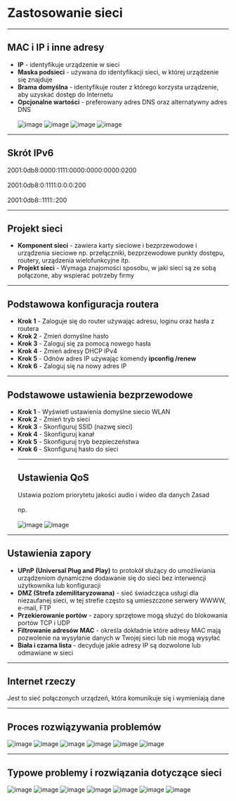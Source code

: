 # Zastosowanie sieci
___
## MAC i IP i inne adresy
- **IP** - identyfikuje urządzenie w sieci
- **Maska podsieci** - używana do identyfikacji sieci, w której urządzenie się znajduje
- **Brama domyślna** - identyfikuje router z którego korzysta urządzenie, aby uzyskać dostęp do Internetu
- **Opcjonalne wartości** - preferowany adres DNS oraz alternatywny adres DNS  <br></br>
![image](https://github.com/user-attachments/assets/349579a0-328e-414f-abe6-0d8bfc80fb81)
![image](https://github.com/user-attachments/assets/348de10a-8c20-4350-be33-500e8c64c175)
![image](https://github.com/user-attachments/assets/07350254-56bf-49aa-b905-78b88647f593)
![image](https://github.com/user-attachments/assets/5f84661f-1862-495d-950a-13f57e4496eb)
___
## Skrót IPv6
2001:0db8:0000:1111:0000:0000:0000:0200 <br></br>
2001:0db8:0:1111:0:0:0:200 <br></br>
2001:0db8::1111::200
___
## Projekt sieci
- **Komponent sieci** - zawiera karty sieciowe i bezprzewodowe i urządzenia sieciowe np. przełączniki, bezprzewodowe punkty dostępu, routery, urządzenia wielofunkcyjne itp.
- **Projekt sieci** - Wymaga znajomości sposobu, w jaki sieci są ze sobą połączone, aby wspierać potrzeby firmy
___
## Podstawowa konfiguracja routera
- **Krok 1** - Zaloguje się do router używając adresu, loginu oraz hasła z routera
- **Krok 2** - Zmień domyślne hasło
- **Krok 3** - Zaloguj się za pomocą nowego hasła
- **Krok 4** -  Zmień adresy DHCP IPv4
- **Krok 5** - Odnów adres IP używając komendy **ipconfig /renew**
- **Krok 6** - Zaloguj się na nowy adres IP
___
## Podstawowe ustawienia bezprzewodowe
- **Krok 1** - Wyświetl ustawienia domyślne siecio WLAN
- **Krok 2** - Zmień tryb sieci
- **Krok 3** - Skonfiguruj SSID (nazwę sieci)
- **Krok 4** - Skonfiguruj kanał
- **Krok 5** - Skonfiguruj tryb bezpieczeństwa
- **Krok 6** - Skonfiguruj hasło do sieci
  ___
  ## Ustawienia QoS
  Ustawia poziom priorytetu jakości audio i wideo dla danych Zasad <br></br>
  np. <br></br>
  ![image](https://github.com/user-attachments/assets/250b0884-c32d-4055-b5fd-f4d908723934)
  ![image](https://github.com/user-attachments/assets/f55051d6-babe-47cd-b6d0-11005eef46d4)
___
## Ustawienia zapory
- **UPnP (Universal Plug and Play)** to protokół służący do umożliwiania urządzeniom dynamiczne dodawanie się do sieci bez interwencji użytkownika lub konfiguracji
- **DMZ (Strefa zdemilitaryzowana)** - sieć świadcząca usługi dla niezaufanej sieci, w tej strefie często są umieszczone serwery WWWW, e-mail, FTP
- **Przekierowanie portów** - zapory sprzętowe mogą służyć do blokowania portów TCP i UDP
- **Filtrowanie adresów MAC** - określa dokładnie które adresy MAC mają pozwolenie na wysyłanie danych w Twojej sieci lub nie mogą wysyłać
- **Biała i czarna lista** - decyduje jakie adresy IP są dozwolone lub odmawiane w sieci
___
## Internet rzeczy
Jest to sieć połączonych urządzeń, która komunikuje się i wymieniają dane
___
## Proces rozwiązywania problemów
![image](https://github.com/user-attachments/assets/eb50a122-450c-4a7c-bd12-ef361d4ae7a5)
![image](https://github.com/user-attachments/assets/7a783dcc-30be-4c87-b390-b2d66605c922)
![image](https://github.com/user-attachments/assets/e20f5538-7488-46c0-8038-cca9c8dac6fa)
![image](https://github.com/user-attachments/assets/6517b9ae-60fe-4056-a8b5-687a05cfe3ea)
![image](https://github.com/user-attachments/assets/c1aabc6d-336c-4ddd-b28b-a7f30cbc3c71)
![image](https://github.com/user-attachments/assets/cafb52e1-195b-4e72-890c-1bfe00ea1387)
___
## Typowe problemy i rozwiązania dotyczące sieci
![image](https://github.com/user-attachments/assets/3ea9e9f2-22ab-462d-ad83-3842691335e7)
![image](https://github.com/user-attachments/assets/30f8a981-fb2f-43ab-8d17-288ee3ceb5bd)
![image](https://github.com/user-attachments/assets/6890263a-6628-4f4e-a057-64263b34e7e0)
![image](https://github.com/user-attachments/assets/a43b488f-d019-4bcb-ab36-15fa3c299a52)
![image](https://github.com/user-attachments/assets/d40513dc-3a90-40be-b4fa-451bf9b108a4)
![image](https://github.com/user-attachments/assets/24b54617-b595-452f-9b1a-1ec5b6ee0f35)
![image](https://github.com/user-attachments/assets/39a84b37-c3ad-4bf7-9ab6-601c4b254ad0)
